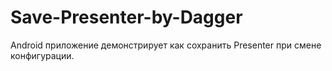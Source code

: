 # Save-Presenter-by-Dagger
Android приложение демонстрирует как сохранить Presenter при смене конфигурации.
